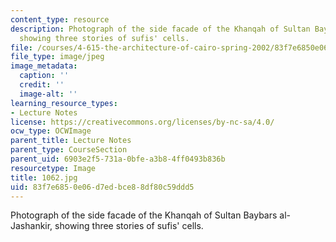 ```yaml
---
content_type: resource
description: Photograph of the side facade of the Khanqah of Sultan Baybars al-Jashankir,
  showing three stories of sufis' cells.
file: /courses/4-615-the-architecture-of-cairo-spring-2002/83f7e6850e06d7edbce88df80c59ddd5_1062.jpg
file_type: image/jpeg
image_metadata:
  caption: ''
  credit: ''
  image-alt: ''
learning_resource_types:
- Lecture Notes
license: https://creativecommons.org/licenses/by-nc-sa/4.0/
ocw_type: OCWImage
parent_title: Lecture Notes
parent_type: CourseSection
parent_uid: 6903e2f5-731a-0bfe-a3b8-4ff0493b836b
resourcetype: Image
title: 1062.jpg
uid: 83f7e685-0e06-d7ed-bce8-8df80c59ddd5
---
```

Photograph of the side facade of the Khanqah of Sultan Baybars al-Jashankir, showing three stories of sufis' cells.